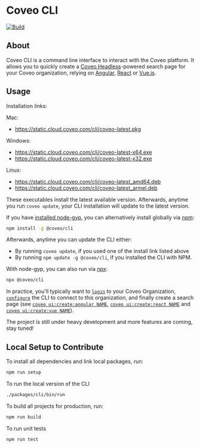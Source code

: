 # Coveo CLI

[![Build](https://github.com/coveo/cli/actions/workflows/build.yml/badge.svg)](https://github.com/coveo/cli/actions/workflows/build.yml)

## About

Coveo CLI is a command line interface to interact with the Coveo platform. It allows you to quickly create a [Coveo Headless](https://docs.coveo.com/headless)-powered search page for your Coveo organization, relying on [Angular](https://angular.io), [React](https://reactjs.org/) or [Vue.js](https://vuejs.org/).

## Usage

Installation links:

Mac:

- https://static.cloud.coveo.com/cli/coveo-latest.pkg

Windows:

- https://static.cloud.coveo.com/cli/coveo-latest-x64.exe
- https://static.cloud.coveo.com/cli/coveo-latest-x32.exe

Linux:

- https://static.cloud.coveo.com/cli/coveo-latest_amd64.deb
- https://static.cloud.coveo.com/cli/coveo-latest_armel.deb

These executables install the latest available version. Afterwards, anytime you run `coveo update`, your CLI installation will update to the latest version.

If you have [installed node-gyp](https://github.com/nodejs/node-gyp#installation), you can alternatively install globally via [npm](https://www.npmjs.com/package/@coveo/cli):

```sh
npm install -g @coveo/cli
```

Afterwards, anytime you can update the CLI either:

- By running `coveo update`, if you used one of the install link listed above
- By running `npm update -g @coveo/cli`, if you installed the CLI with NPM.

With node-gyp, you can also run via [npx](https://www.npmjs.com/package/npx):

```sh
npx @coveo/cli
```

In practice, you'll typically want to [`login`](https://github.com/coveo/cli/tree/master/packages/cli#coveo-authlogin) to your Coveo Organization, [`configure`](https://github.com/coveo/cli/tree/master/packages/cli#coveo-configset) the CLI to connect to this organization, and finally create a search page (see [`coveo ui:create:angular NAME`](https://github.com/coveo/cli/tree/master/packages/cli#coveo-uicreateangular-name), [`coveo ui:create:react NAME`](https://github.com/coveo/cli/tree/master/packages/cli#coveo-uicreatereact-name) and [`coveo ui:create:vue NAME`](https://github.com/coveo/cli/tree/master/packages/cli#coveo-uicreatevue-name)).

The project is still under heavy development and more features are coming, stay tuned!

## Local Setup to Contribute

To install all dependencies and link local packages, run:

```sh
npm run setup
```

To run the local version of the CLI

```sh
./packages/cli/bin/run
```

To build all projects for production, run:

```sh
npm run build
```

To run unit tests

```sh
npm run test
```
